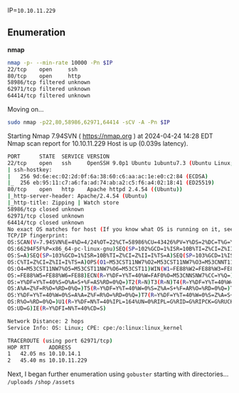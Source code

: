 IP=`10.10.11.229`


## Enumeration
**nmap**
```bash
nmap -p- --min-rate 10000 -Pn $IP
22/tcp    open     ssh
80/tcp    open     http
58986/tcp filtered unknown
62971/tcp filtered unknown
64414/tcp filtered unknown
```
Moving on...
```bash
sudo nmap -p22,80,58986,62971,64414 -sCV -A -Pn $IP
```

Starting Nmap 7.94SVN ( https://nmap.org ) at 2024-04-24 14:28 EDT
Nmap scan report for 10.10.11.229
Host is up (0.039s latency).

```bash
PORT      STATE  SERVICE VERSION
22/tcp    open   ssh     OpenSSH 9.0p1 Ubuntu 1ubuntu7.3 (Ubuntu Linux; protocol 2.0)
| ssh-hostkey: 
|   256 9d:6e:ec:02:2d:0f:6a:38:60:c6:aa:ac:1e:e0:c2:84 (ECDSA)
|_  256 eb:95:11:c7:a6:fa:ad:74:ab:a2:c5:f6:a4:02:18:41 (ED25519)
80/tcp    open   http    Apache httpd 2.4.54 ((Ubuntu))
|_http-server-header: Apache/2.4.54 (Ubuntu)
|_http-title: Zipping | Watch store
58986/tcp closed unknown
62971/tcp closed unknown
64414/tcp closed unknown
No exact OS matches for host (If you know what OS is running on it, see https://nmap.org/submit/ ).
TCP/IP fingerprint:
OS:SCAN(V=7.94SVN%E=4%D=4/24%OT=22%CT=58986%CU=43426%PV=Y%DS=2%DC=T%G=Y%TM=
OS:66294F5F%P=x86_64-pc-linux-gnu)SEQ(SP=102%GCD=1%ISR=10B%TI=Z%CI=Z%II=I%T
OS:S=A)SEQ(SP=103%GCD=1%ISR=10B%TI=Z%CI=Z%II=I%TS=A)SEQ(SP=103%GCD=1%ISR=10
OS:C%TI=Z%CI=Z%II=I%TS=A)OPS(O1=M53CST11NW7%O2=M53CST11NW7%O3=M53CNNT11NW7%
OS:O4=M53CST11NW7%O5=M53CST11NW7%O6=M53CST11)WIN(W1=FE88%W2=FE88%W3=FE88%W4
OS:=FE88%W5=FE88%W6=FE88)ECN(R=Y%DF=Y%T=40%W=FAF0%O=M53CNNSNW7%CC=Y%Q=)T1(R
OS:=Y%DF=Y%T=40%S=O%A=S+%F=AS%RD=0%Q=)T2(R=N)T3(R=N)T4(R=Y%DF=Y%T=40%W=0%S=
OS:A%A=Z%F=R%O=%RD=0%Q=)T5(R=Y%DF=Y%T=40%W=0%S=Z%A=S+%F=AR%O=%RD=0%Q=)T6(R=
OS:Y%DF=Y%T=40%W=0%S=A%A=Z%F=R%O=%RD=0%Q=)T7(R=Y%DF=Y%T=40%W=0%S=Z%A=S+%F=A
OS:R%O=%RD=0%Q=)U1(R=Y%DF=N%T=40%IPL=164%UN=0%RIPL=G%RID=G%RIPCK=G%RUCK=G%R
OS:UD=G)IE(R=Y%DFI=N%T=40%CD=S)

Network Distance: 2 hops
Service Info: OS: Linux; CPE: cpe:/o:linux:linux_kernel

TRACEROUTE (using port 62971/tcp)
HOP RTT      ADDRESS
1   42.05 ms 10.10.14.1
2   45.40 ms 10.10.11.229
```

Next, I began further enumeration using `gobuster` starting with directories... 
`/uploads`
`/shop`
`/assets`
